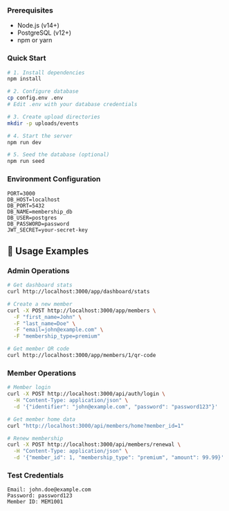 

### Prerequisites
- Node.js (v14+)
- PostgreSQL (v12+)
- npm or yarn

### Quick Start
```bash
# 1. Install dependencies
npm install

# 2. Configure database
cp config.env .env
# Edit .env with your database credentials

# 3. Create upload directories
mkdir -p uploads/events

# 4. Start the server
npm run dev

# 5. Seed the database (optional)
npm run seed
```

### Environment Configuration
```env
PORT=3000
DB_HOST=localhost
DB_PORT=5432
DB_NAME=membership_db
DB_USER=postgres
DB_PASSWORD=password
JWT_SECRET=your-secret-key
```

## 📱 Usage Examples

### Admin Operations
```bash
# Get dashboard stats
curl http://localhost:3000/app/dashboard/stats

# Create a new member
curl -X POST http://localhost:3000/app/members \
  -F "first_name=John" \
  -F "last_name=Doe" \
  -F "email=john@example.com" \
  -F "membership_type=premium"

# Get member QR code
curl http://localhost:3000/app/members/1/qr-code
```

### Member Operations
```bash
# Member login
curl -X POST http://localhost:3000/api/auth/login \
  -H "Content-Type: application/json" \
  -d '{"identifier": "john@example.com", "password": "password123"}'

# Get member home data
curl "http://localhost:3000/api/members/home?member_id=1"

# Renew membership
curl -X POST http://localhost:3000/api/members/renewal \
  -H "Content-Type: application/json" \
  -d '{"member_id": 1, "membership_type": "premium", "amount": 99.99}'
```


### Test Credentials
```
Email: john.doe@example.com
Password: password123
Member ID: MEM1001
```


